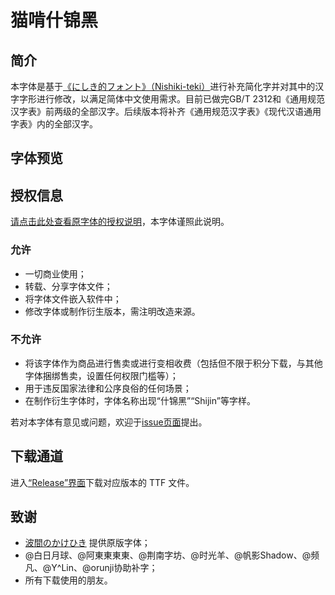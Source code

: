 # 猫啃什锦黑


## 简介

本字体是基于[《にしき的フォント》（Nishiki-teki）](https://umihotaru.work/)进行补充简化字并对其中的汉字字形进行修改，以满足简体中文使用需求。目前已做完GB/T 2312和《通用规范汉字表》前两级的全部汉字。后续版本将补齐《通用规范汉字表》《现代汉语通用字表》内的全部汉字。

## 字体预览


## 授权信息

[请点击此处查看原字体的授权说明](https://umihotaru.work/faq.txt)，本字体谨照此说明。

### 允许
- 一切商业使用；
- 转载、分享字体文件；
- 将字体文件嵌入软件中；
- 修改字体或制作衍生版本，需注明改造来源。

### 不允许
- 将该字体作为商品进行售卖或进行变相收费（包括但不限于积分下载，与其他字体捆绑售卖，设置任何权限门槛等）；
- 用于违反国家法律和公序良俗的任何场景；
- 在制作衍生字体时，字体名称出现“什锦黑”“Shijin”等字样。

若对本字体有意见或问题，欢迎于[issue页面](https://github.com/Skr-ZERO/Maoken-ShijinSans/issues)提出。

## 下载通道

进入[“Release”界面](https://github.com/Skr-ZERO/Maoken-ShijinSans/releases)下载对应版本的 TTF 文件。

## 致谢

- [波間のかけひき](https://twitter.com/Umihotarus) 提供原版字体；
- @白日月球、@阿東東東東、@荆南字坊、@时光羊、@帆影Shadow、@频凡、@Y^Lin、@orunji协助补字；
- 所有下载使用的朋友。
